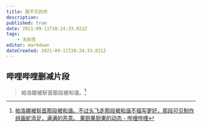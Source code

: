 ```yaml
---
title: 致不灭的你
description: 
published: true
date: 2021-09-11T20:24:33.821Z
tags:
    - 无标签
editor: markdown
dateCreated: 2021-09-11T20:24:33.821Z
---
```


## 哔哩哔哩删减片段

> 帕洛娜被斩首那段被和谐。[^555839]

[^555839]: [帕洛娜被斩首那段被和谐。不过头飞走那段被和谐不描写更好，那段可见制作组画蛇添足，满满的恶意。 果厨果厨果的动态 - 哔哩哔哩](https://archive.is/bxnnH "https://t.bilibili.com/555839656538842956")
